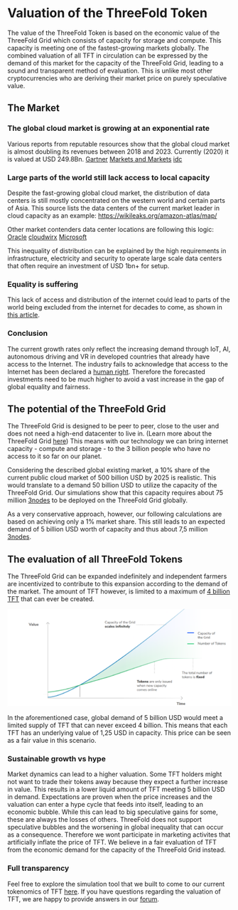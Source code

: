 # Valuation of the ThreeFold Token

The value of the ThreeFold Token is based on the economic value of the ThreeFold Grid which consists of capacity for storage and compute. This capacity is meeting one of the fastest-growing markets globally. The combined valuation of all TFT in circulation can be expressed by the demand of this market for the capacity of the ThreeFold Grid, leading to a sound and transparent method of evaluation. This is unlike most other cryptocurrencies who are deriving their market price on purely speculative value. 


## The Market
### The global cloud market is growing at an exponential rate

Various reports from reputable resources show that the global cloud market is almost doubling its revenues between 2018 and 2023. Currently (2020) it is valued at USD 249.8Bn.
[Gartner](https://www.gartner.com/en/newsroom/press-releases/2019-04-02-gartner-forecasts-worldwide-public-cloud-revenue-to-g
)
[Markets and Markets](https://www.marketsandmarkets.com/Market-Reports/cloud-computing-market-234.html)
[idc](https://www.idc.com/getdoc.jsp?containerId=prUS45340719
)

### Large parts of the world still lack access to local capacity

Despite the fast-growing global cloud market, the distribution of data centers is still mostly concentrated on the western world and certain parts of Asia.
This source lists the data centers of the current market leader in cloud capacity as an example: 
https://wikileaks.org/amazon-atlas/map/

Other market contenders data center locations are following this logic:
[Oracle](https://blogs.oracle.com/cloud-infrastructure/oracle-launches-four-new-cloud-regions-across-four-continents?source=:ex:nc:::RC_WWMK180119P00044:NewDataCenters&SC=:ex:nc:::RC_WWMK180119P00044:NewDataCenters&pcode=WWMK180119P00044)
[cloudwirx](https://www.cloudwirx.com/datacenters)
[Microsoft](https://yellowduckguy.wordpress.com/2018/03/15/microsoft-worldwide-data-center-locations/)

This inequality of distribution can be explained by the high requirements in infrastructure, electricity and security to operate large scale data centers that often require an investment of USD 1bn+ for setup.


### Equality is suffering
This lack of access and distribution of the internet could lead to parts of the world being excluded from the internet for decades to come, as shown in [this article](https://www.theguardian.com/technology/2019/jan/10/universal-internet-access-unlikely-until-2050-experts-say-lack-skills-investment-slow-growth). 

### Conclusion
The current growth rates only reflect the increasing demand through IoT, AI, autonomous driving and VR in developed countries that already have access to the Internet. The industry fails to acknowledge that access to the Internet has been declared a [human right](https://www2.ohchr.org/english/bodies/hrcouncil/docs/17session/A.HRC.17.27_en.pdf). Therefore the forecasted investments need to be much higher to avoid a vast increase in the gap of global equality and fairness.


## The potential of the ThreeFold Grid
The ThreeFold Grid is designed to be peer to peer, close to the user and does not need a high-end datacenter to live in. (Learn more about the ThreeFold Grid  [here](\grid\grid.md))
This means with our technology we can bring internet capacity - compute and storage - to the 3 billion people who have no access to it so far on our planet.

Considering the described global existing market, a 10% share of the current public cloud market of 500 billion USD by 2025 is realistic. 
This would translate to a demand 50 billion USD to utilize the capacity of the ThreeFold Grid. Our simulations show that this capacity requires about 75 million [3nodes](grid\types_of_capacity.md) to be deployed on the ThreeFold Grid globally. 

As a very conservative approach, however, our following calculations are based on achieving only a 1% market share. This still leads to an expected demand of 5 billion USD worth of capacity and thus about 7,5 million [3nodes](grid\types_of_capacity.md).

## The evaluation of all ThreeFold Tokens

The ThreeFold Grid can be expanded indefinitely and independent farmers are incentivized to contribute to this expansion according to the demand of the market.
The amount of TFT however, is limited to a maximum of [4 billion TFT](token\token_limitedsupply.md) that can ever be created. 

![](./img/token_issuance_economy1.png)

In the aforementioned case, global demand of 5 billion USD would meet a limited supply of TFT that can never exceed 4 billion. This means that each TFT has an underlying value of 1,25 USD in capacity. This price can be seen as a fair value in this scenario. 


### Sustainable growth vs hype
Market dynamics can lead to a higher valuation. Some TFT holders might not want to trade their tokens away because they expect a further increase in value. This results in a lower liquid amount of TFT meeting 5 billion USD in demand. Expectations are proven when the price increases and the valuation can enter a hype cycle that feeds into itself, leading to an economic bubble.
While this can lead to big speculative gains for some, these are always the losses of others. ThreeFold does not support speculative bubbles and the worsening in global inequality that can occur as a consequence. Therefore we wont participate in marketing activites that artificially inflate the price of TFT.
We believe in a fair evaluation of TFT from the economic demand for the capacity of the ThreeFold Grid instead.


### Full transparency
Feel free to explore the simulation tool that we built to come to our current tokenomics of TFT [here](https://sdk3.threefold.io/#/simulator_install).
If you have questions regarding the valuation of TFT, we are happy to provide answers in our [forum](https://forum.threefold.io/c/threefold-token/22).



